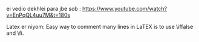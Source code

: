 
ei vedio dekhlei para jbe sob : 
https://www.youtube.com/watch?v=EnPqQL4uu7M&t=180s




Latex er niyom:
Easy way to comment many lines in LaTEX is to use \iffalse and \fi.
